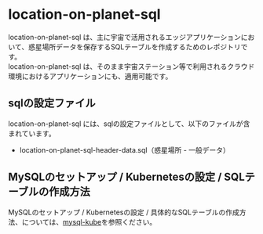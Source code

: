 # location-on-planet-sql    

location-on-planet-sql は、主に宇宙で活用されるエッジアプリケーションにおいて、惑星場所データを保存するSQLテーブルを作成するためのレポジトリです。  
location-on-planet-sql は、そのまま宇宙ステーション等で利用されるクラウド環境におけるアプリケーションにも、適用可能です。  

## sqlの設定ファイル

location-on-planet-sql には、sqlの設定ファイルとして、以下のファイルが含まれています。  

* location-on-planet-sql-header-data.sql（惑星場所 - 一般データ）

## MySQLのセットアップ / Kubernetesの設定 / SQLテーブルの作成方法
MySQLのセットアップ / Kubernetesの設定 / 具体的なSQLテーブルの作成方法、については、[mysql-kube](https://github.com/latonaio/mysql-kube)を参照ください。


